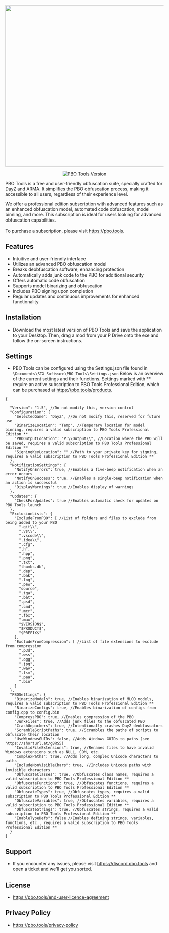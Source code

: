 <p align="center">
    <img src="https://pbo.tools/assets/images/logo.png" width="512">
</p>

<p align="center">
    <a href="https://github.com/PBO-Tools/DayZ-PBO-Obfuscator/releases/latest">
        <img src="https://img.shields.io/badge/Version-1.2.1-blue.svg?style=flat-square" alt="PBO Tools Version">
    </a>
</p>

PBO Tools is a free and user-friendly obfuscation suite, specially crafted for DayZ and ARMA. It simplifies the PBO obfuscation process, making it accessible to all users, regardless of their experience level.

We offer a professional edition subscription with advanced features such as an enhanced obfuscation model, automated code obfuscation, model binning, and more. This subscription is ideal for users looking for advanced obfuscation capabilities. <br><br>To purchase a subscription, please visit https://pbo.tools.

## Features

- Intuitive and user-friendly interface
- Utilizes an advanced PBO obfuscation model
- Breaks deobfuscation software, enhancing protection
- Automatically adds junk code to the PBO for additional security
- Offers automatic code obfuscation
- Supports model binarizing and obfuscation
- Includes PBO signing upon completion
- Regular updates and continuous improvements for enhanced functionality

## Installation

* Download the most latest version of PBO Tools and save the application to your Desktop. Then, drag a mod from your P Drive onto the exe and follow the on-screen instructions.

## Settings
* PBO Tools can be configured using the Settings.json file found in `\Documents\SIX Software\PBO Tools\Settings.json` 
Below is an overview of the current settings and their functions. Settings marked with ** require an active subscription to PBO Tools Professional Edition, which can be purchased at https://pbo.tools/products.
```
{
  
  "Version": "1.5", //Do not modify this, version control
  "Configuration": { 
    "SelectedGame": "DayZ", //Do not modify this, reserved for future use
    "BinarizeLocation": "Temp", //Temporary location for model binning, requires a valid subscription to PBO Tools Professional Edition **
    "PBOOutputLocation": "P:\\Output\\", //Location where the PBO will be saved, requires a valid subscription to PBO Tools Professional Edition **
    "SigningKeyLocation": "" //Path to your private key for signing, requires a valid subscription to PBO Tools Professional Edition **
  },
  "NotificationSettings": {
    "NotifyOnErrors": true, //Enables a five-beep notification when an error occurs
    "NotifyOnSuccess": true, //Enables a single-beep notification when an action is successful
    "DisplayWarnings": true //Enables display of warnings
  },
  "Updates": {
    "CheckForUpdates": true //Enables automatic check for updates on PBO Tools launch
  },
  "ExclusionLists": {
    "ExcludeFromPBO": [ //List of folders and files to exclude from being added to your PBO
      ".git\\",
      ".vs\\",
      ".vscode\\",
      ".idea\\",
      ".cfg",
      ".h",
      ".hpp",
      ".png",
      ".txt",
      "thumbs.db",
      ".dep",
      ".bak",
      ".log",
      ".pew",
      "source",
      ".tga",
      ".bat",
      ".psd",
      ".cmd",
      ".mcr",
      ".fbx",
      ".max",
      "$VERSION$",
      "$PRODUCT$",
      "$PREFIX$"
    ],
    "ExcludeFromCompression": [ //List of file extensions to exclude from compression
      ".p3d",
      ".wss",
      ".ogg",
      ".jpg",
      ".wav",
      ".fsm",
      ".paa",
      ".bin"
    ]
  },
  "PBOSettings": {
    "BinarizeModels": true, //Enables binarization of MLOD models, requires a valid subscription to PBO Tools Professional Edition **
    "BinarizeConfigs": true, //Enables binarization of configs from config.cpp to config.bin
    "CompressPBO": true, //Enables compression of the PBO
    "JunkFiles": true, //Adds junk files to the obfuscated PBO
    "CrashUnpackers": true, //Intentionally crashes DayZ deobfuscators
    "ScrambleScriptPaths": true, //Scrambles the paths of scripts to obfuscate their location
    "UseWindowsGUIDs": false, //Adds Windows GUIDs to paths (see https://shorturl.at/gBRS5)
    "InvalidFileExtensions": true, //Renames files to have invalid Windows extensions such as NULL, COM, etc.
    "ComplexPaths": true, //Adds long, complex Unicode characters to paths
    "IncludeNonVisibleChars": true, //Includes Unicode paths with invisible characters
    "ObfuscateClasses": true, //Obfuscates class names, requires a valid subscription to PBO Tools Professional Edition **
    "ObfuscateFunctions": true, //Obfuscates functions, requires a valid subscription to PBO Tools Professional Edition **
    "ObfuscateTypes": true, //Obfuscates types, requires a valid subscription to PBO Tools Professional Edition **
    "ObfuscateVariables": true, //Obfuscates variables, requires a valid subscription to PBO Tools Professional Edition **
    "ObfuscateStrings": true, //Obfuscates strings, requires a valid subscription to PBO Tools Professional Edition **
    "EnableTypeDefs": false //Enables defining strings, variables, functions, etc., requires a valid subscription to PBO Tools Professional Edition **
  }
}
```

## Support

* If you encounter any issues, please visit https://discord.pbo.tools and open a ticket and we'll get you sorted.

## License
* https://pbo.tools/end-user-licence-agreement

## Privacy Policy
* https://pbo.tools/privacy-policy
